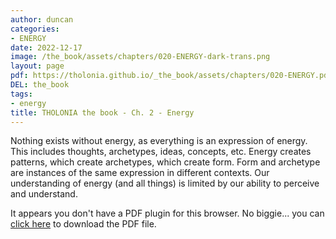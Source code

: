 ```yaml
---
author: duncan
categories:
- ENERGY
date: 2022-12-17
image: /the_book/assets/chapters/020-ENERGY-dark-trans.png
layout: page
pdf: https://tholonia.github.io/_the_book/assets/chapters/020-ENERGY.pdf
DEL: the_book
tags:
- energy
title: THOLONIA the book - Ch. 2 - Energy
---
```


Nothing exists without energy, as everything is an expression of energy.  This includes thoughts, archetypes, ideas, concepts, etc.  Energy creates patterns, which create archetypes, which create form.  Form and archetype are instances of the same expression in different contexts.  Our understanding of energy (and all things) is limited by our ability to perceive and understand.<!--more-->

<object data='{{ page.pdf }}#zoom=100%' width='100%' height='1000' type='application/pdf'><p>It appears you don't have a PDF plugin for this browser. No biggie... you can <a href='{{ page.pdf }}'> click here</a> to download the PDF file.</p></object>